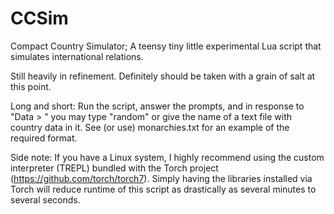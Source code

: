 # CCSim
Compact Country Simulator; A teensy tiny little experimental Lua script that simulates international relations.

Still heavily in refinement. Definitely should be taken with a grain of salt at this point.

Long and short: Run the script, answer the prompts, and in response to "Data > " you may type "random" or give the name of a text file with country data in it. See (or use) monarchies.txt for an example of the required format.

Side note: If you have a Linux system, I highly recommend using the custom interpreter (TREPL) bundled with the Torch project (https://github.com/torch/torch7). Simply having the libraries installed via Torch will reduce runtime of this script as drastically as several minutes to several seconds.
